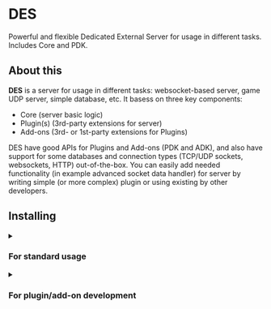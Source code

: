 # DES
Powerful and flexible Dedicated External Server for usage in different tasks. Includes Core and PDK.

## About this
**DES** is a server for usage in different tasks: websocket-based server, game UDP server, simple database, etc.
It basess on three key components:
* Core (server basic logic)
* Plugin(s) (3rd-party extensions for server)
* Add-ons (3rd- or 1st-party extensions for Plugins)

DES have good APIs for Plugins and Add-ons (PDK and ADK), and also have support for some databases and connection types (TCP/UDP sockets, websockets, HTTP) out-of-the-box.
You can easily add needed functionality (in example advanced socket data handler) for server by writing simple (or more complex) plugin or using existing by other developers.

## Installing
<details>
<summary><h3>For standard usage</h3></summary>

1. Download binaries for your OS and platform on [releases page]().

2. Open terminal, `cd` (change directory) to with downloaded binaries.

3. Type:

* on Windows:

```batch
des-config
```

* on Linux:

```bash
./des-config
```

4. Follow the instructions in console to configure server.

5. Run DES:

Windows:
```batch
des-run --loglevel debug --port <port; leave this if you want standard (6750)>
```
Linux:
```bash
./des-unix-prepare && ./des-run --loglevel debug --port <port; leave this if you want standard (6750)>
```
</details>
<details>
<summary><h3>For plugin/add-on development</h3></summary>

1. Make sure that you have already installed DES. If not, [go here](#for-production). 

2. Download PDK on [releases page](). 

3. Go to [docs]() or more information and tutorials. 

</details>
